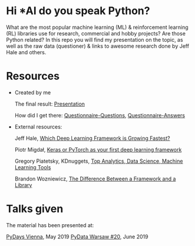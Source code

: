 # Hi *AI do you speak Python?
What are the most popular machine learning (ML) &amp; reinforcement learning (RL) libraries use for research, commercial and hobby projects? Are those Python related? In this repo you will find my presentation on the topic, as well as the raw data (questioner) &amp; links to awesome research done by Jeff Hale and others. 

# Resources 

- Created by me

  The final result:
[Presentation](https://docs.google.com/presentation/d/1kwm4f28S-PPIjU9FXL9JkeSdkdZ9BHsYyNEUekYY3mk/edit?usp=sharing)

  How did I get there:
[Questionnaire-Questions](https://docs.google.com/forms/d/e/1FAIpQLSeSRWIdfrA1hrJ6FO1zlbbHrIj_AOj2PYZzXpCceCEiU8CccA/viewform?usp=sf_link),
[Questionnaire-Answers](https://docs.google.com/spreadsheets/d/13eVkRzXYd6bXgpdAqacjsNGsdJznQnxSEoOdjqnjIF8/edit?usp=sharing)


- External resources:

   Jeff Hale, [Which Deep Learning Framework is Growing Fastest?](https://towardsdatascience.com/which-deep-learning-framework-is-growing-fastest-3f77f14aa318)

  Piotr Migdał, [Keras or PyTorch as your first deep learning framework](https://deepsense.ai/keras-or-pytorch/)
  
  Gregory Piatetsky, KDnuggets, [Top Analytics, Data Science, Machine Learning Tools](https://www.kdnuggets.com/2018/05/poll-tools-analytics-data-science-machine-learning-results.html)
  
  Brandon Wozniewicz, [The Difference Between a Framework and a Library](https://www.freecodecamp.org/news/the-difference-between-a-framework-and-a-library-bd133054023f/)


# Talks given
The material has been presented at:

  [PyDays Vienna](https://www.pydays.at/), May 2019
  [PyData Warsaw #20](https://www.meetup.com/PyData-Warsaw/events/261251405/), June 2019 
